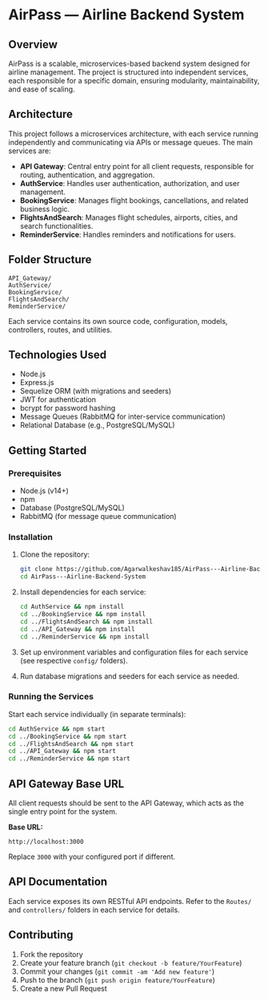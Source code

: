 # AirPass — Airline Backend System

## Overview

AirPass is a scalable, microservices-based backend system designed for airline management. The project is structured into independent services, each responsible for a specific domain, ensuring modularity, maintainability, and ease of scaling.

## Architecture

This project follows a microservices architecture, with each service running independently and communicating via APIs or message queues. The main services are:

- **API Gateway**: Central entry point for all client requests, responsible for routing, authentication, and aggregation.
- **AuthService**: Handles user authentication, authorization, and user management.
- **BookingService**: Manages flight bookings, cancellations, and related business logic.
- **FlightsAndSearch**: Manages flight schedules, airports, cities, and search functionalities.
- **ReminderService**: Handles reminders and notifications for users.

## Folder Structure

```
API_Gateway/
AuthService/
BookingService/
FlightsAndSearch/
ReminderService/
```

Each service contains its own source code, configuration, models, controllers, routes, and utilities.

## Technologies Used

- Node.js
- Express.js
- Sequelize ORM (with migrations and seeders)
- JWT for authentication
- bcrypt for password hashing
- Message Queues (RabbitMQ for inter-service communication)
- Relational Database (e.g., PostgreSQL/MySQL)

## Getting Started

### Prerequisites

- Node.js (v14+)
- npm
- Database (PostgreSQL/MySQL)
- RabbitMQ (for message queue communication)

### Installation

1. Clone the repository:
   ```sh
   git clone https://github.com/Agarwalkeshav185/AirPass---Airline-Backend-System.git
   cd AirPass---Airline-Backend-System
   ```

2. Install dependencies for each service:
   ```sh
   cd AuthService && npm install
   cd ../BookingService && npm install
   cd ../FlightsAndSearch && npm install
   cd ../API_Gateway && npm install
   cd ../ReminderService && npm install
   ```

3. Set up environment variables and configuration files for each service (see respective `config/` folders).

4. Run database migrations and seeders for each service as needed.

### Running the Services

Start each service individually (in separate terminals):

```sh
cd AuthService && npm start
cd ../BookingService && npm start
cd ../FlightsAndSearch && npm start
cd ../API_Gateway && npm start
cd ../ReminderService && npm start
```



## API Gateway Base URL

All client requests should be sent to the API Gateway, which acts as the single entry point for the system.

**Base URL:**

```
http://localhost:3000
```

Replace `3000` with your configured port if different.

## API Documentation

Each service exposes its own RESTful API endpoints. Refer to the `Routes/` and `controllers/` folders in each service for details.

## Contributing

1. Fork the repository
2. Create your feature branch (`git checkout -b feature/YourFeature`)
3. Commit your changes (`git commit -am 'Add new feature'`)
4. Push to the branch (`git push origin feature/YourFeature`)
5. Create a new Pull Request

